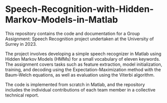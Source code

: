 # Speech-Recognition-with-Hidden-Markov-Models-in-Matlab

This repository contains the code and documentation for a Group Assignment: Speech Recognition project undertaken at the University of Surrey in 2023. 

The project involves developing a simple speech recognizer in Matlab using Hidden Markov Models (HMMs) for a small vocabulary of eleven keywords. The assignment covers tasks such as feature extraction, model initialization, training, and decoding using the Expectation-Maximization method with the Baum-Welch equations, as well as evaluation using the Viterbi algorithm. 

The code is implemented from scratch in Matlab, and the repository includes the individual contributions of each team member in a collective technical report.
